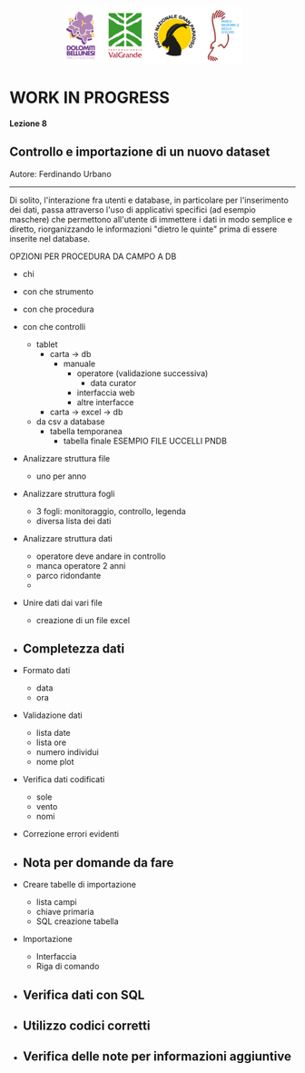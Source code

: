 <p align="center"> <img src="materiale/loghi.png" width="315" height="100" /></p>

# WORK IN PROGRESS

#### Lezione 8
## Controllo e importazione di un nuovo dataset

Autore: Ferdinando Urbano  

---

Di solito, l'interazione fra utenti e database, in particolare per l'inserimento dei dati, passa attraverso l'uso di applicativi specifici (ad esempio maschere) che permettono all'utente di immettere i dati in modo semplice e diretto, riorganizzando le informazioni "dietro le quinte" prima di essere inserite nel database.

OPZIONI PER PROCEDURA DA CAMPO A DB
- chi
- con che strumento
- con che procedura
- con che controlli


  - tablet
	- carta -> db
	  - manuale
		  - operatore (validazione successiva)
			- data curator
		- interfaccia web
		- altre interfacce
	- carta -> excel -> db
  - da csv a database
	  - tabella temporanea
		- tabella finale
ESEMPIO FILE UCCELLI PNDB

- Analizzare struttura file
	- uno per anno
- Analizzare struttura fogli
	- 3 fogli: monitoraggio, controllo, legenda
	- diversa lista dei dati
- Analizzare struttura dati
	- operatore deve andare in controllo
	- manca operatore 2 anni
	- parco ridondante
	-
- Unire dati dai vari file
	- creazione di un file excel
- Completezza dati
	-
- Formato dati
	- data
	- ora
- Validazione dati
	- lista date
	- lista ore
	- numero individui
	- nome plot
- Verifica dati codificati
	- sole
	- vento
	- nomi
- Correzione errori evidenti
- Nota per domande da fare
	-
- Creare tabelle di importazione
	- lista campi
	- chiave primaria
	- SQL creazione tabella
- Importazione
	- Interfaccia
	- Riga di comando
- Verifica dati con SQL
	-
- Utilizzo codici corretti
	-
- Verifica delle note per informazioni aggiuntive
	-
